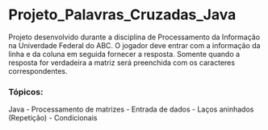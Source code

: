 # Projeto_Palavras_Cruzadas_Java
Projeto desenvolvido durante a disciplina de Processamento da Informação na Univerdade Federal do ABC.
 O jogador  deve entrar com a informação da linha e da coluna em seguida fornecer a resposta. Somente quando a resposta for verdadeira a matriz será preenchida com os caracteres correspondentes.
 ### Tópicos:  
 Java - Processamento de matrizes - Entrada de dados - Laços aninhados (Repetição) - Condicionais
